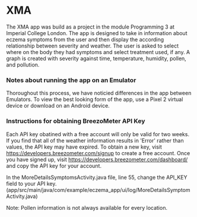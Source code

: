 # XMA 
The XMA app was build as a project in the module Programming 3 at Imperial College London. The app is designed to take in information about eczema symptoms from the user and then display the according relationship between severity and weather. 
The user is asked to select where on the body they had symptoms and select treatment used, if any. A graph is created with severity against time, temperature, humidity, pollen, and pollution. 

### Notes about running the app on an Emulator
Thoroughout this process, we have noticied differences in the app between Emulators. To view the best looking form of the app, use a Pixel 2 virtual device or download on an Android device. 


### Instructions for obtaining BreezoMeter API Key
Each API key obatined with a free account will only be valid for two weeks. If you find that all of the weather information results in 'Error' rather than values, the API key may have expired. To obtain a new key, visit https://developers.breezometer.com/signup to create a free account. Once you have signed up, visit https://developers.breezometer.com/dashboard/ and copy the API key for your account. 

In the MoreDetailsSymptomsActivity.java file, line 55, change the API_KEY field to your API key. (app/src/main/java/com/example/eczema_app/ui/log/MoreDetailsSymptomActivity.java)

Note: Pollen information is not always available for every location. 
